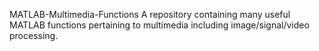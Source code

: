 MATLAB-Multimedia-Functions
A repository containing many useful MATLAB functions pertaining to multimedia including image/signal/video processing.
